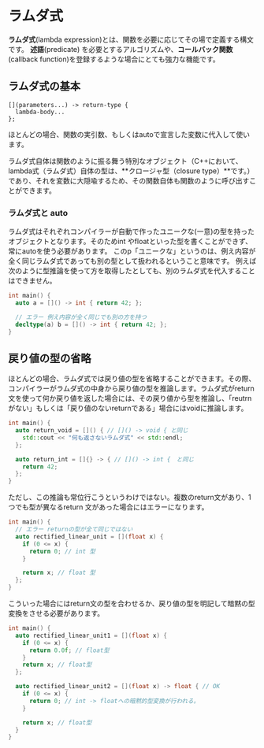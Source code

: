 # ラムダ式
**ラムダ式**(lambda expression)とは、関数を必要に応じてその場で定義する構文です。
**述語**(predicate) を必要とするアルゴリズムや、**コールバック関数**(callback function)を登録するような場合にとても強力な機能です。

## ラムダ式の基本
```
[](parameters...) -> return-type {
  lambda-body...
};
```
ほとんどの場合、関数の実引数、もしくはautoで宣言した変数に代入して使います。

ラムダ式自体は関数のように振る舞う特別なオブジェクト（C++において、lambda式（ラムダ式）自体の型は、**クロージャ型（closure type）**です。）であり、それを変数に大隠喩するため、その関数自体も関数のように呼び出すことができます。

### ラムダ式と auto
ラムダ式はそれぞれコンパイラーが自動で作ったユニークな(一意)の型を持ったオブジェクトとなります。そのためint やfloatといった型を書くことができず、常にautoを使う必要があります。
このp「ユニークな」というのは、例え内容が全く同じラムダ式であっても別の型として扱われるということ意味です。
例えば次のように型推論を使って方を取得したとしても、別のラムダ式を代入することはできません。

```C++
int main() {
  auto a = []() -> int { return 42; };

  // エラー 例え内容が全く同じでも別の方を持つ
  decltype(a) b = []() -> int { return 42; };
}
```

## 戻り値の型の省略
ほとんどの場合、ラムダ式では戻り値の型を省略することができます。その際、コンパイラーがラムダ式の中身から戻り値の型を推論します。ラムダ式がreturn文を使って何か戻り値を返した場合には、その戻り値から型を推論し、「reutrnがない」もしくは「戻り値のないreturnである」場合にはvoidに推論します。
```C++
int main() {
  auto return_void = []() { // []() -> void { と同じ
    std::cout << "何も返さないラムダ式" << std::endl;
  };

  auto return_int = []{} -> { // []() -> int {　と同じ 
    return 42;
  };
}
```

ただし、この推論も常位行こうというわけではない。複数のreturn文があり、1つでも型が異なるreturn 文があった場合にはエラーになります。
```C++
int main() {
  // エラー returnの型が全て同じではない
  auto rectified_linear_unit = [](float x) {
    if (0 <= x) {
      return 0; // int 型
    }

    return x; // float 型
  };
}
```

こういった場合にはreturn文の型を合わせるか、戻り値の型を明記して暗黙の型変換をさせる必要があります。
```C++
int main() {
  auto rectified_linear_unit1 = [](float x) {
    if (0 <= x) {
      return 0.0f; // float型
    }
    return x; // float型
  };

  auto rectified_linear_unit2 = [](float x) -> float { // OK
    if (0 <= x) {
      return 0; // int -> floatへの暗黙的型変換が行われる。
    }

    return x; // float型
  } 
}
```